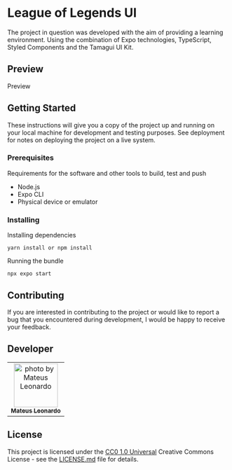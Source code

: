 # League of Legends UI

The project in question was developed with the aim of providing a learning environment. Using the combination of Expo technologies, TypeScript, Styled Components and the Tamagui UI Kit.

## Preview

Preview

## Getting Started

These instructions will give you a copy of the project up and running on
your local machine for development and testing purposes. See deployment
for notes on deploying the project on a live system.

### Prerequisites

Requirements for the software and other tools to build, test and push 
- Node.js
- Expo CLI
- Physical device or emulator

### Installing

Installing dependencies

    yarn install or npm install

Running the bundle

    npx expo start

## Contributing

If you are interested in contributing to the project or would like to report a bug that you encountered during development, I would be happy to receive your feedback.

## Developer

<table>
  <tr>
    <td align="center">
      <a href="#">
        <img src="https://avatars.githubusercontent.com/u/73812069?v=4" width="100px;" alt="photo by Mateus Leonardo"/><br>
        <sub>
          <b>Mateus Leonardo</b>
        </sub>
      </a>
    </td>
  </tr>
</table>

## License

This project is licensed under the [CC0 1.0 Universal](LICENSE.md)
Creative Commons License - see the [LICENSE.md](LICENSE.md) file for
details.
